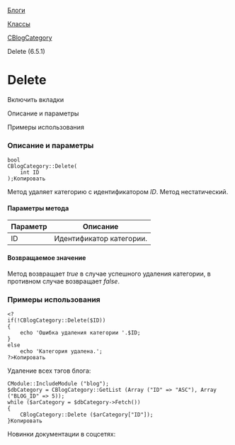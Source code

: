 [Блоги](/api_help/blogs/index.php)

[Классы](/api_help/blogs/classes/index.php)

[CBlogCategory](/api_help/blogs/classes/cblogcategory/index.php)

Delete (6.5.1)

Delete
======

Включить вкладки

Описание и параметры

Примеры использования

### Описание и параметры

```
bool
CBlogCategory::Delete(
	int ID
);Копировать
```

Метод удаляет категорию с идентификатором *ID*. Метод нестатический.

#### Параметры метода

| Параметр | Описание |
| --- | --- |
| ID | Идентификатор категории. |

#### Возвращаемое значение

Метод возвращает *true* в случае успешного удаления категории, в противном случае возвращает *false*.

### Примеры использования

```
<?
if(!CBlogCategory::Delete($ID))
{
	echo 'Ошибка удаления категории '.$ID;
}
else
	echo 'Категория удалена.';
?>Копировать
```

Удаление всех тэгов блога:

```
CModule::IncludeModule ("blog");
$dbCategory = CBlogCategory::GetList (Array ("ID" => "ASC"), Array ("BLOG_ID" => 5));
while ($arCategory = $dbCategory->Fetch())
{
	CBlogCategory::Delete ($arCategory["ID"]);
}Копировать
```

Новинки документации в соцсетях: